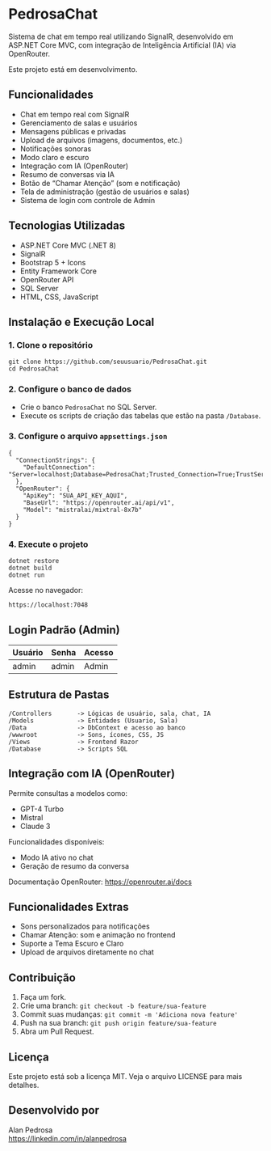 
# PedrosaChat

Sistema de chat em tempo real utilizando SignalR, desenvolvido em ASP.NET Core MVC, com integração de Inteligência Artificial (IA) via OpenRouter.

Este projeto está em desenvolvimento.

## Funcionalidades

- Chat em tempo real com SignalR
- Gerenciamento de salas e usuários
- Mensagens públicas e privadas
- Upload de arquivos (imagens, documentos, etc.)
- Notificações sonoras
- Modo claro e escuro
- Integração com IA (OpenRouter)
- Resumo de conversas via IA
- Botão de “Chamar Atenção” (som e notificação)
- Tela de administração (gestão de usuários e salas)
- Sistema de login com controle de Admin

## Tecnologias Utilizadas

- ASP.NET Core MVC (.NET 8)
- SignalR
- Bootstrap 5 + Icons
- Entity Framework Core
- OpenRouter API
- SQL Server
- HTML, CSS, JavaScript

## Instalação e Execução Local

### 1. Clone o repositório

```
git clone https://github.com/seuusuario/PedrosaChat.git
cd PedrosaChat
```

### 2. Configure o banco de dados

- Crie o banco `PedrosaChat` no SQL Server.
- Execute os scripts de criação das tabelas que estão na pasta `/Database`.

### 3. Configure o arquivo `appsettings.json`

```
{
  "ConnectionStrings": {
    "DefaultConnection": "Server=localhost;Database=PedrosaChat;Trusted_Connection=True;TrustServerCertificate=True"
  },
  "OpenRouter": {
    "ApiKey": "SUA_API_KEY_AQUI",
    "BaseUrl": "https://openrouter.ai/api/v1",
    "Model": "mistralai/mixtral-8x7b"
  }
}
```

### 4. Execute o projeto

```
dotnet restore
dotnet build
dotnet run
```

Acesse no navegador:

```
https://localhost:7048
```

## Login Padrão (Admin)

| Usuário | Senha | Acesso  |
|---------|-------|---------|
| admin   | admin | Admin   |

## Estrutura de Pastas

```
/Controllers       -> Lógicas de usuário, sala, chat, IA
/Models            -> Entidades (Usuario, Sala)
/Data              -> DbContext e acesso ao banco
/wwwroot           -> Sons, ícones, CSS, JS
/Views             -> Frontend Razor
/Database          -> Scripts SQL
```

## Integração com IA (OpenRouter)

Permite consultas a modelos como:

- GPT-4 Turbo
- Mistral
- Claude 3

Funcionalidades disponíveis:

- Modo IA ativo no chat
- Geração de resumo da conversa

Documentação OpenRouter: https://openrouter.ai/docs

## Funcionalidades Extras

- Sons personalizados para notificações
- Chamar Atenção: som e animação no frontend
- Suporte a Tema Escuro e Claro
- Upload de arquivos diretamente no chat

## Contribuição

1. Faça um fork.
2. Crie uma branch: `git checkout -b feature/sua-feature`
3. Commit suas mudanças: `git commit -m 'Adiciona nova feature'`
4. Push na sua branch: `git push origin feature/sua-feature`
5. Abra um Pull Request.

## Licença

Este projeto está sob a licença MIT. Veja o arquivo LICENSE para mais detalhes.

## Desenvolvido por

Alan Pedrosa  
https://linkedin.com/in/alanpedrosa
